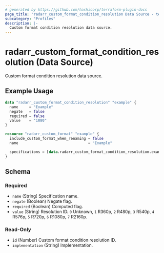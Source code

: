 ```yaml
---
# generated by https://github.com/hashicorp/terraform-plugin-docs
page_title: "radarr_custom_format_condition_resolution Data Source - terraform-provider-radarr"
subcategory: "Profiles"
description: |-
  Custom format condition resolution data source.
---
```


# radarr_custom_format_condition_resolution (Data Source)

<!-- subcategory:Profiles --> Custom format condition resolution data source.

## Example Usage

```terraform
data "radarr_custom_format_condition_resolution" "example" {
  name     = "Example"
  negate   = false
  required = false
  value    = "1080"
}

resource "radarr_custom_format" "example" {
  include_custom_format_when_renaming = false
  name                                = "Example"

  specifications = [data.radarr_custom_format_condition_resolution.example]
}
```

<!-- schema generated by tfplugindocs -->
## Schema

### Required

- `name` (String) Specification name.
- `negate` (Boolean) Negate flag.
- `required` (Boolean) Computed flag.
- `value` (String) Resolution ID. `0` Unknown, `1` R360p, `2` R480p, `3` R540p, `4` R576p, `5` R720p, `6` R1080p, `7` R2160p.

### Read-Only

- `id` (Number) Custom format condition resolution ID.
- `implementation` (String) Implementation.


